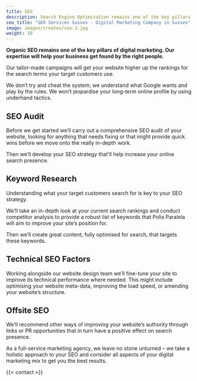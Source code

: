 ```yaml
---
title: SEO
description: Search Engine Optimisation remains one of the key pillars of digital marketing. Our expertise will help your business get found for the right searches by the right people.
seo_title: "SEO Services Sussex - Digital Marketing Company in Sussex"
image: images/creates/seo-3.jpg
weight: 10
---
```


**Organic SEO remains one of the key pillars of digital marketing. Our expertise will help your business get found by the right people.**

Our tailor-made campaigns will get your website higher up the rankings for the search terms your target customers use.

We don’t try and cheat the system; we understand what Google wants and play by the rules. We won’t jeopardise your long-term online profile by using underhand tactics.

## SEO Audit
Before we get started we’ll carry out a comprehensive SEO audit of your website, looking for anything that needs fixing or that might provide quick wins before we move onto the really in-depth work.

Then we’ll develop your SEO strategy that’ll help increase your online search presence.

## Keyword Research
Understanding what your target customers search for is key to your SEO strategy.

We’ll take an in-depth look at your current search rankings and conduct competitor analysis to provide a robust list of keywords that Polis Paralela will aim to improve your site’s position for.

Then we’ll create great content, fully optimised for search, that targets these keywords.

## Technical SEO Factors
Working alongside our website design team we’ll fine-tune your site to improve its technical performance where needed. This might include optimising your website meta-data, improving the load speed, or amending your website’s structure.

## Offsite SEO
We’ll recommend other ways of improving your website’s authority through links or PR opportunities that in turn have a positive effect on search presence.

As a full-service marketing agency, we leave no stone unturned – we take a holistic approach to your SEO and consider all aspects of your digital marketing mix to get you the best results.

{{< contact >}}
